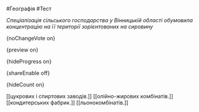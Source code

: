 #Географія #Тест

*Спеціалізація сільського господарства у Вінницькій області обумовила концентрацію на її території зорієнтованих на сировину*

{noChangeVote on}

{preview on}

{hideProgress on}

{shareEnable off}

{hideCount on}

[[цукрових і спиртових заводів.]]
[[олійно-жирових комбінатів.]]
[[кондитерських фабрик.]]
[[льонокомбінатів.]]

